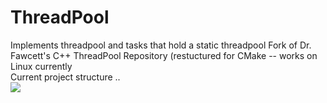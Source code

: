 # ThreadPool
Implements threadpool and tasks that hold a static threadpool
Fork of Dr. Fawcett's C++ ThreadPool Repository (restuctured for CMake -- works on Linux currently
<br> Current project structure .. <br>
<img src="../shot.PNG"/>
